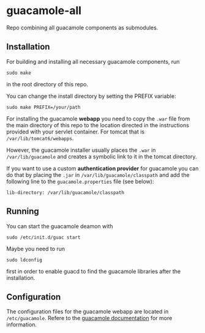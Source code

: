 guacamole-all
=============
Repo combining all guacamole components as submodules.

Installation
------------
For building and installing all necessary guacamole components, run

    sudo make

in the root directory of this repo.

You can change the install directory by setting the PREFIX variable:

    sudo make PREFIX=/your/path

For installing the guacamole **webapp** you need to copy the `.war` file from the main directory of this repo 
to the location directed in the instructions provided with your servlet container.
For tomcat that is `/var/lib/tomcat6/webapps`.

However, the guacamole installer usually places the `.war` in `/var/lib/guacamole` and creates a symbolic link to it in the tomcat directory.

If you want to use a custom **authentication provider** for guacamole you can do that by placing the `.jar` in `/var/lib/guacamole/classpath` and add the following line to the `guacamole.properties` file (see below):

	lib-directory: /var/lib/guacamole/classpath


Running
-------
You can start the guacamole deamon with

	sudo /etc/init.d/guac start

Maybe you need to run

    sudo ldconfig

first in order to enable guacd to find the guacamole libraries after the installation.


Configuration
-------------
The configuration files for the guacamole webapp are located in `/etc/guacamole`.
Refere to the [guacamole documentation](http://guac-dev.org/doc/gug/configuring-guacamole.html) for more information.